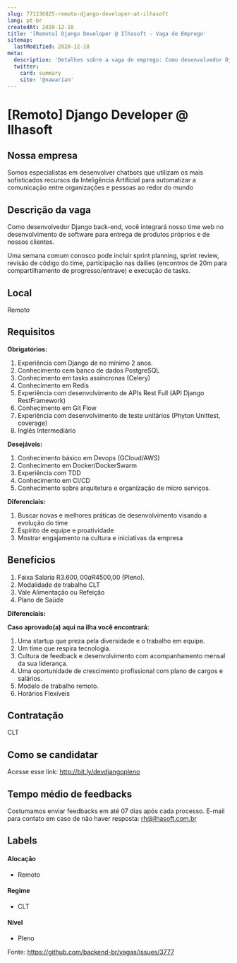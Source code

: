 ```yaml
---
slug: 771236825-remoto-django-developer-at-ilhasoft
lang: pt-br
createdAt: 2020-12-18
title: '[Remoto] Django Developer @ Ilhasoft - Vaga de Emprego'
sitemap:
  lastModified: 2020-12-18
meta:
  description: 'Detalhes sobre a vaga de emprego: Como desenvolvedor Django back-end, você integrará nosso time web no desenvolvimento de software para entrega de produtos próprios e de nossos clientes. Uma semana comum conosco pode incluir sprint planning, sprint review, revisão de código do time, participação nas dailies (encontros de 20m para compartilhamento de progresso/entrave) e execução de tasks.'
  twitter:
    card: summary
    site: '@nawarian'
---
```


# [Remoto] Django Developer @ Ilhasoft

<!--
==================================================
Caso a vaga for remoto durante a pandemia informar no texto "Remoto durante o covid"
==================================================
-->
<!-- 
==================================================
POR FAVOR, SÓ POSTE SE A VAGA FOR PARA BACK-END!

Não faça distinção de gênero no título da vaga.

Use: "Back-End Developer" ao invés de 
"Desenvolvedor Back-End" \o/

Exemplo: `[São Paulo] Back-End Developer @ NOME DA EMPRESA`
==================================================
-->
<!--
==================================================
Caso a vaga for remoto durante a pandemia deixar a linha abaixo
==================================================
-->

## Nossa empresa

Somos especialistas em desenvolver chatbots que utilizam os mais sofisticados recursos da Inteligência Artificial para automatizar a comunicação entre organizações e pessoas ao redor do mundo

## Descrição da vaga

Como desenvolvedor Django back-end, você integrará nosso time web no desenvolvimento de software para entrega de produtos próprios e de nossos clientes.

Uma semana comum conosco pode incluir sprint planning, sprint review, revisão de código do time, participação nas dailies (encontros de 20m para compartilhamento de progresso/entrave) e execução de tasks.

## Local

Remoto

## Requisitos

**Obrigatórios:**

1.  Experiência com Django de no mínimo 2 anos.
2.  Conhecimento cem banco de dados PostgreSQL
3.  Conhecimento em tasks assíncronas (Celery)
4.  Conhecimento em Redis
5.  Experiência com desenvolvimento de APIs Rest Full (API Django RestFramework)
6.  Conhecimento em Git Flow
7.  Experiência com desenvolvimento de teste unitários (Phyton Unittest, coverage)
8.  Inglês Intermediário

**Desejáveis:**

1. Conhecimento básico em Devops (GCloud/AWS)
2. Conhecimento em Docker/DockerSwarm
3. Experiência com TDD
4. Conhecimento em CI/CD
5. Conhecimento sobre arquitetura e organização de micro serviços.

**Diferenciais:**

1. Buscar novas e melhores práticas de desenvolvimento visando a evolução do time
2. Espírito de equipe e proatividade
3. Mostrar engajamento na cultura e iniciativas da empresa


## Benefícios

1. Faixa Salaria R$3.600,00 à R$4500,00 (Pleno).
2. Modalidade de trabalho CLT
3. Vale Alimentação ou Refeição
4. Plano de Saúde

**Diferenciais:**

**Caso aprovado(a) aqui na ilha você encontrará:**

1. Uma startup que preza pela diversidade e o trabalho em equipe.
2. Um time que respira tecnologia.
3. Cultura de feedback e desenvolvimento com acompanhamento mensal da sua liderança.
4. Uma oportunidade de crescimento profissional com plano de cargos e salários.
5. Modelo de trabalho remoto.
6. Horários Flexíveis

## Contratação

CLT

## Como se candidatar

Acesse esse link: http://bit.ly/devdjangopleno

## Tempo médio de feedbacks

Costumamos enviar feedbacks em até 07 dias após cada processo.
E-mail para contato em caso de não haver resposta: rh@ilhasoft.com.br

## Labels
<!-- retire os labels que não fazem sentido à vaga -->

#### Alocação
- Remoto

#### Regime
- CLT

#### Nível
- Pleno





Fonte: https://github.com/backend-br/vagas/issues/3777